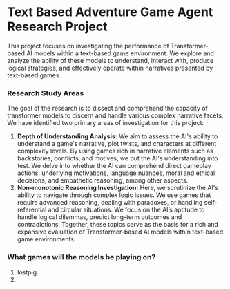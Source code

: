 # Text Based Adventure Game Agent Research Project

This project focuses on investigating the performance of Transformer-based AI models within a text-based game environment. We explore and analyze the ability of these models to understand, interact with, produce logical strategies, and effectively operate within narratives presented by text-based games.

### Research Study Areas

The goal of the research is to dissect and comprehend the capacity of transformer models to discern and handle various complex narrative facets. We have identified two primary areas of investigation for this project:
1. **Depth of Understanding Analysis:** 
   We aim to assess the AI's ability to understand a game's narrative, plot twists, and characters at different complexity levels. By using games rich in narrative elements such as backstories, conflicts, and motives, we put the AI's understanding into test. We delve into whether the AI can comprehend direct gameplay actions, underlying motivations, language nuances, moral and ethical decisions, and empathetic reasoning, among other aspects.
2. **Non-monotonic Reasoning Investigation:**
    Here, we scrutinize the AI's ability to navigate through complex logic issues. We use games that require advanced reasoning, dealing with paradoxes, or handling self-referential and circular situations. We focus on the AI’s aptitude to handle logical dilemmas, predict long-term outcomes and contradictions.
Together, these topics serve as the basis for a rich and expansive evaluation of Transformer-based AI models within text-based game environments. 

### What games will the models be playing on?

1. lostpig
2. 
